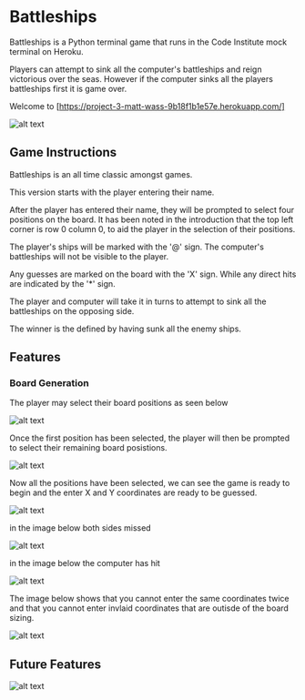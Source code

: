 # Battleships

Battleships is a Python terminal game that runs in the Code Institute mock terminal on Heroku.

Players can attempt to sink all the computer's battleships and reign victorious over the seas. However if the computer sinks all the players battleships first it is game over.

Welcome to [https://project-3-matt-wass-9b18f1b1e57e.herokuapp.com/]

![alt text](image-2.png)

## Game Instructions

Battleships is an all time classic amongst games.

This version starts with the player entering their name.

After the player has entered their name, they will be prompted to select four positions on the board. It has been noted in the introduction that the top left corner is row 0 column 0, to aid the player in the selection of their positions.

The player's ships will be marked with the '@' sign. The computer's battleships will not be visible to the player.

Any guesses are marked on the board with the 'X' sign. While any direct hits are indicated by the '*' sign.

The player and computer will take it in turns to attempt to sink all the battleships on the opposing side.

The winner is the defined by having sunk all the enemy ships.

## Features 

### Board Generation

The player may select their board positions as seen below

![alt text](image-3.png)

Once the first position has been selected, the player will then be prompted to select their remaining board posistions.

![alt text](image-4.png)

Now all the positions have been selected, we can see the game is ready to begin and the enter X and Y coordinates are ready to be guessed.

![alt text](image-5.png)

in the image below both sides missed 

![alt text](image-7.png)

in the image below the computer has hit 

![alt text](image-8.png)

The image below shows that you cannot enter the same coordinates twice and that you cannot enter invlaid coordinates that are outisde of the board sizing.

![alt text](image-9.png)

## Future Features


![alt text](image-1.png)